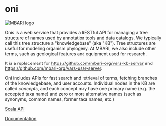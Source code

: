 # oni

![MBARI logo](images/logo-mbari-3b.png)

Onis is a web service that provides a RESTful API for managing a tree structure of names used by annotation tools and data catalogs. We typically call this tree structure a "knowledgebase" (aka "KB"). Tree structures are useful for modeling organism phylogeny. At MBARI, we also include other terms, such as geological features and equipment used for research. 

It is a replacement for <https://github.com/mbari-org/vars-kb-server> and <https://github.com/mbari-org/vars-user-server>. 

Oni includes APIs for fast search and retrieval of terms, fetching branches of the knowledgebase, and user accounts. Individual nodes in the KB are called _concepts_, and each concept may have one primary name (e.g. the accepted taxa name) and zero or more alternative names (such as synonyms, common names, former taxa names, etc.)

[Scala API](api/index.html)

[Documentation](docs/index.html)

